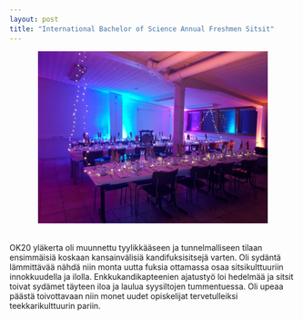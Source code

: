 ```yaml
---
layout: post
title: "International Bachelor of Science Annual Freshmen Sitsit"
---
```


<div style="text-align:center;">
    <img style="width:80%" src="/assets/enkkusitsit.jpg">
</div>
<br>

OK20 yläkerta oli muunnettu tyylikkääseen ja tunnelmalliseen tilaan ensimmäisiä koskaan kansainvälisiä kandifuksisitsejä varten. Oli sydäntä lämmittävää nähdä niin monta uutta fuksia ottamassa osaa sitsikulttuuriin innokkuudella ja ilolla. Enkkukandikapteenien ajatustyö loi hedelmää ja sitsit toivat sydämet täyteen iloa ja laulua syysiltojen tummentuessa. Oli upeaa päästä toivottavaan niin monet uudet opiskelijat tervetulleiksi teekkarikulttuurin pariin.
